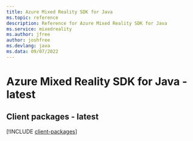```yaml
---
title: Azure Mixed Reality SDK for Java
ms.topic: reference
description: Reference for Azure Mixed Reality SDK for Java
ms.service: mixedreality
ms.author: jfree
author: joshfree
ms.devlang: java
ms.data: 09/07/2022
---
```

# Azure Mixed Reality SDK for Java - latest

## Client packages - latest
[!INCLUDE [client-packages](mixed-reality-client-index.md)]